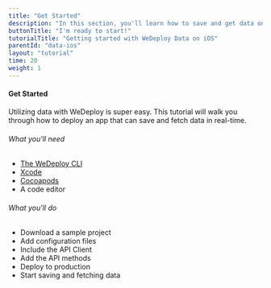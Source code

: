 ```yaml
---
title: "Get Started"
description: "In this section, you'll learn how to save and get data on iOS using the WeDeploy Swift API Client."
buttonTitle: "I'm ready to start!"
tutorialTitle: "Getting started with WeDeploy Data on iOS"
parentId: "data-ios"
layout: "tutorial"
time: 20
weight: 1
---
```


#### Get Started

Utilizing data with WeDeploy is super easy. This tutorial will walk you through how to deploy an app that can save and fetch data in real-time.

###### What you'll need

<ul class="checklist">
	<li><a href="https://wedeploy.com/docs/intro/using-the-command-line.html" target="_blank">The WeDeploy CLI</a></li>
	<li><a href="https://developer.apple.com/xcode" target="_blank">Xcode</a></li>
	<li><a href="https://cocoapods.org/" target="_blank">Cocoapods</a></li>
	<li>A code editor</li>
</ul>

###### What you'll do

<ul class="checklist">
	<li>Download a sample project</li>
	<li>Add configuration files</li>
	<li>Include the API Client</li>
	<li>Add the API methods</li>
	<li>Deploy to production</li>
	<li>Start saving and fetching data</li>
</ul>
